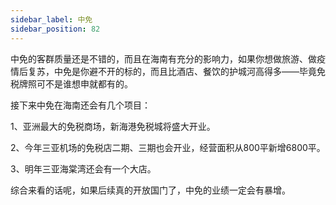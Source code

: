 ```yaml
---
sidebar_label: 中免
sidebar_position: 82
---
```


中免的客群质量还是不错的，而且在海南有充分的影响力，如果你想做旅游、做疫情后复苏，中免是你避不开的标的，而且比酒店、餐饮的护城河高得多——毕竟免税牌照可不是谁想申就都有的。

接下来中免在海南还会有几个项目：

1、亚洲最大的免税商场，新海港免税城将盛大开业。

2、今年三亚机场的免税店二期、三期也会开业，经营面积从800平新增6800平。

3、明年三亚海棠湾还会有一个大店。

综合来看的话呢，如果后续真的开放国门了，中免的业绩一定会有暴增。